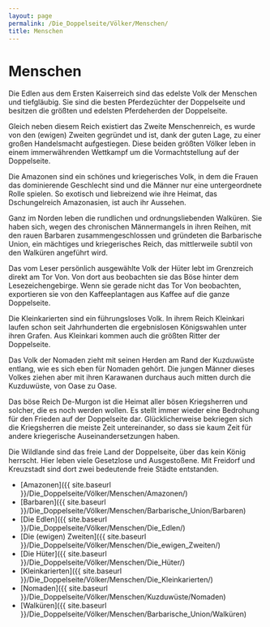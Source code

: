 ```yaml
---
layout: page
permalink: /Die_Doppelseite/Völker/Menschen/
title: Menschen
---
```


# Menschen

Die Edlen aus dem Ersten Kaiserreich sind das edelste Volk der Menschen und tiefgläubig. Sie sind die besten Pferdezüchter der Doppelseite und besitzen die größten und edelsten Pferdeherden der Doppelseite.

Gleich neben diesem Reich existiert das Zweite Menschenreich, es wurde von den (ewigen) Zweiten gegründet und ist, dank der guten Lage, zu einer großen Handelsmacht aufgestiegen. Diese beiden größten Völker leben in einem immerwährenden Wettkampf um die Vormachtstellung auf der Doppelseite.

Die Amazonen sind ein schönes und kriegerisches Volk, in dem die Frauen das dominierende Geschlecht sind und die Männer nur eine untergeordnete Rolle spielen. So exotisch und liebreizend wie ihre Heimat, das Dschungelreich Amazonasien, ist auch ihr Aussehen.

Ganz im Norden leben die rundlichen und ordnungsliebenden Walküren. Sie haben sich, wegen des chronischen Männermangels in ihren Reihen, mit den rauen Barbaren zusammengeschlossen und gründeten die Barbarische Union, ein mächtiges und kriegerisches Reich, das mittlerweile subtil von den Walküren angeführt wird.

Das vom Leser persönlich ausgewählte Volk der Hüter lebt im Grenzreich direkt am Tor Von. Von dort aus beobachten sie das Böse hinter dem Lesezeichengebirge. Wenn sie gerade nicht das Tor Von beobachten, exportieren sie von den Kaffeeplantagen aus Kaffee auf die ganze Doppelseite.

Die Kleinkarierten sind ein führungsloses Volk. In ihrem Reich Kleinkari laufen schon seit Jahrhunderten die ergebnislosen Königswahlen unter ihren Grafen. Aus Kleinkari kommen auch die größten Ritter der Doppelseite.

Das Volk der Nomaden zieht mit seinen Herden am Rand der Kuzduwüste entlang, wie es sich eben für Nomaden gehört. Die jungen Männer dieses Volkes ziehen aber mit ihren Karawanen durchaus auch mitten durch die Kuzduwüste, von Oase zu Oase.

Das böse Reich De-Murgon ist die Heimat aller bösen Kriegsherren und solcher, die es noch werden wollen. Es stellt immer wieder eine Bedrohung für den Frieden auf der Doppelseite dar. Glücklicherweise bekriegen sich die Kriegsherren die meiste Zeit untereinander, so dass sie kaum Zeit für andere kriegerische Auseinandersetzungen haben.

Die Wildlande sind das freie Land der Doppelseite, über das kein König herrscht. Hier leben viele Gesetzlose und Ausgestoßene. Mit Freidorf und Kreuzstadt sind dort zwei bedeutende freie Städte entstanden.

- [Amazonen]({{ site.baseurl }}/Die_Doppelseite/Völker/Menschen/Amazonen/)
- [Barbaren]({{ site.baseurl }}/Die_Doppelseite/Völker/Menschen/Barbarische_Union/Barbaren)
- [Die Edlen]({{ site.baseurl }}/Die_Doppelseite/Völker/Menschen/Die_Edlen/)
- [Die (ewigen) Zweiten]({{ site.baseurl }}/Die_Doppelseite/Völker/Menschen/Die_ewigen_Zweiten/)
- [Die Hüter]({{ site.baseurl }}/Die_Doppelseite/Völker/Menschen/Die_Hüter/)
- [Kleinkarierten]({{ site.baseurl }}/Die_Doppelseite/Völker/Menschen/Die_Kleinkarierten/)
- [Nomaden]({{ site.baseurl }}/Die_Doppelseite/Völker/Menschen/Kuzduwüste/Nomaden)
- [Walküren]({{ site.baseurl }}/Die_Doppelseite/Völker/Menschen/Barbarische_Union/Walküren)

